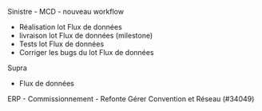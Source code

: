 Sinistre - MCD - nouveau workflow
+ Réalisation lot Flux de données
+ livraison lot Flux de données (milestone)
+ Tests lot Flux de données
+ Corriger les bugs du lot Flux de données


Supra
+ Flux de données


ERP - Commissionnement - Refonte Gérer Convention et Réseau (#34049)
